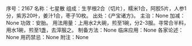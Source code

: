 序号：2167
名称：七星散
组成：生芋根2合（切片），糯米1合，阿胶5片，人参1分，紫苏20叶，姜汁1合，枣子10枚。
出处：《产宝诸方》。
主治：None
加减：None
功效：安胎。
用法用量：上用水2大碗，煎至1碗，分2-3服。寻常合半料，用水1碗，煎至1盏，去滓服之。
制备方法：None
临床应用：None
各家论述：None
用药禁忌：None
附注：None
